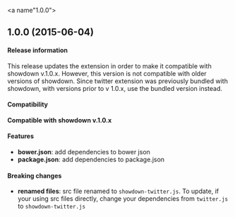 <a name"1.0.0"></a>
## 1.0.0 (2015-06-04)


#### Release information

This release updates the extension in order to make it compatible with showdown v.1.0.x.
However, this version is not compatible with older versions of showdown.
Since twitter extension was previously bundled with showdown, with versions prior to v 1.0.x, use the bundled version instead.

#### Compatibility

**Compatible with showdown v.1.0.x**

#### Features

* **bower.json**: add dependencies to bower json
* **package.json**: add dependencies to package.json

#### Breaking changes

* **renamed files**: src file renamed to `showdown-twitter.js`.
  To update, if your using src files directly, change your dependencies from `twitter.js` to `showdown-twitter.js`
